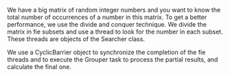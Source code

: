 We have a big matrix of random integer
numbers and you want to know the total number of occurrences of a number in this matrix.
To get a better performance, we use the divide and conquer technique. We divide the matrix
in fie subsets and use a thread to look for the number in each subset. These threads are
objects of the Searcher class.

We use a CyclicBarrier object to synchronize the completion of the fie threads and to
execute the Grouper task to process the partial results, and calculate the final one.